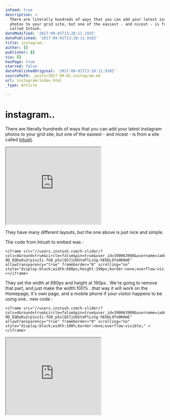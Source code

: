 ```yaml
---
inFeed: true
description: >-
  There are literally hundreds of ways that you can add your latest instagram
  photos to your grid site, but one of the easiest - and nicest - is from a site
  called Intush.
dateModified: '2017-09-01T13:28:11.193Z'
datePublished: '2017-09-01T13:28:11.910Z'
title: instagram..
author: []
publisher: {}
via: {}
hasPage: true
starred: false
datePublishedOriginal: '2017-09-01T13:28:11.910Z'
sourcePath: _posts/2017-09-01-instagram.md
url: instagram/index.html
_type: Article

---
```

# instagram..

There are literally hundreds of ways that you can add your latest instagram photos to your grid site, but one of the easiest - and nicest - is from a site called [Intush][0].

<iframe src="https://the-grid.github.io/ed-userhtml/?g=eJw9UD1vwjAQ_SuRh2whoaWUJJgu0AqBqiLK0gU59iW51rGD7QDpr68JUm846d5J72uOpWENBNZwSuK4s2DsCJV1na1HXDdxHVmJAkz8wrW0dBIa3SlBnekg5Gi4BFoyaSFsUd3RG8cRBX1Mk2Tq12xAlFehyASMeGj9NxqH9h_3h2PVgLm-BdqggtDRdJhiyd_5l_gUk1O93l1eT6mI0uVxtVv2m-7BtOPz7xqj8i05tk9W7vbP34fD3sGH3F73VVSvDsU2LSHZJM2KBExKfXGGKdsyA4r3lNxMk2CoodDGR6UkIYHlRkuJqqJEaRIE3piPSgTaVrI-K6TmP_kFhauz6Sxpr3kNWNUuG6e3406UKa0g12cwpVfNzmixkJCTYDGP770v_gA2z4WW" height="244" style=""></iframe>

They have many different layouts, but the one above is just nice and simple.

The code from Intush to embed was :

    <iframe src="//users.instush.com/h-slider/?cols=4&round=true&circle=false&pin=true&user_id=390063908&username=iade.c&sid=-1&susername=-1&tag=-1&stype=mine&t=999999bDcNcZdTd4qhIQwFq9d-9D_EQDyKu2rp1vzIi-fG0_p5slQS7jUUStePlLxSg-hEUbL9fe0K0mE" allowtransparency="true" frameborder="0" scrolling="no"  style="display:block;width:680px;height:190px;border:none;overflow:visible;" ></iframe>

They set the width at 680px and height at 190px.. We're going to remove that part, and just make the width:100% ..that way it will work on the Homepage, it's own page, and a mobile phone if your visitor happens to be using one.. new code :

    <iframe src="//users.instush.com/h-slider/?cols=4&round=true&circle=false&pin=true&user_id=390063908&username=iade.c&sid=-1&susername=-1&tag=-1&stype=mine&t=999999bDcNcZdTd4qhIQwFq9d-9D_EQDyKu2rp1vzIi-fG0_p5slQS7jUUStePlLxSg-hEUbL9fe0K0mE" allowtransparency="true" frameborder="0" scrolling="no"  style="display:block;width:100%;border:none;overflow:visible;" ></iframe>

<iframe src="https://the-grid.github.io/ed-userhtml/?g=eJw9UEtvwjAM_itVpPVWGjb2aEvYBTYh0DTEuOyC0sSl2dKkxCms-_ULRZoPlvxZ9veYqsrxBiJ0gpE07RAcjpRB32E9ErZJ6wS1kuDSZ2E1sknsbGck866DWCgnNLCKa4S4VeaKXn7slWR3GaUPoT0NiAksTHEJIxFj2CbjGP_xMHh-GDDft8AaZSD2LBuqnIs38Sk_5ORYLzfnl2Mmk2y-X2zm_aq7de349LtUSfVK9-096s328Wu323p41-uf7SGpF7tynVVAV7RZkIhrbc_ecYMtd2BEz8hFNImGGErrglVGKIlQOKu1MgdGjCVRFIQFq0QqbDXv81Jb8V2clfR1Pqb0prie5sYaKOwJXBV48pNCVWooSDSbptekZ38AX4BW" height="244" style=""></iframe>



[0]: http://www.intush.com/
